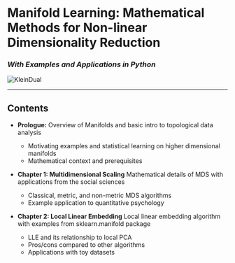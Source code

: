 # Manifold Learning: Mathematical Methods for Non-linear Dimensionality Reduction
### *With Examples and Applications in Python*

![KleinDual](https://user-images.githubusercontent.com/16658498/55211718-3e737900-51bb-11e9-8a4a-37ecf83c9ab0.gif)

------


Contents
------


* **Prologue:**
    Overview of Manifolds and basic intro to topological data analysis
    - Motivating examples and statistical learning on higher dimensional manifolds
    - Mathematical context and prerequisites

* **Chapter 1: Multidimensional Scaling**
    Mathematical details of MDS with applications from the social sciences
    - Classical, metric, and non-metric MDS algorithms
    - Example application to quantitative psychology
    
* **Chapter 2: Local Linear Embedding**
    Local linear embedding algorithm with examples from sklearn.manifold package
    - LLE and its relationship to local PCA
    - Pros/cons compared to other algorithms
    - Applications with toy datasets
